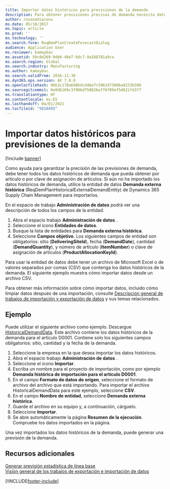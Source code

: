 ```yaml
---
title: Importar datos históricos para previsiones de la demanda
description: Para obtener previsiones precisas de demanda necesita datos históricos de demanda por artículo o por clave de asignación de artículos. En este tema se explica cómo usar entidades de datos para importar datos históricos de la demanda desde cualquier sistema, de modo que tenga un historial más amplio de los datos de previsión de la demanda.
author: roxanadiaconu
ms.date: 05/10/2017
ms.topic: article
ms.prod: ''
ms.technology: ''
ms.search.form: ReqDemPlanCreateForecastDialog
audience: Application User
ms.reviewer: kamaybac
ms.assetid: 59c0d269-9db0-48e7-b8c7-9a388781a9ca
ms.search.region: Global
ms.search.industry: Manufacturing
ms.author: kamaybac
ms.search.validFrom: 2016-11-30
ms.dyn365.ops.version: AX 7.0.0
ms.openlocfilehash: 9bb3c178a698bdcd46e7c596247360ba9233b398
ms.sourcegitcommit: 0e8db169c3f90bd750826af76709ef5d621fd377
ms.translationtype: HT
ms.contentlocale: es-ES
ms.lasthandoff: 04/01/2021
ms.locfileid: "5816493"
---
```

# <a name="import-historical-data-for-demand-forecasts"></a>Importar datos históricos para previsiones de la demanda

[!include [banner](../includes/banner.md)]

Como ayuda para garantizar la precisión de las previsiones de demanda, debe tener todos los datos históricos de demanda que pueda obtener por artículo o por clave de asignación de artículos. Si aún no ha importado los datos históricos de demanda, utilice la entidad de datos **Demanda externa histórica** (ReqDemPlanHistoricalExternalDemandEntity) de Dynamics 365 Supply Chain Management para importarlos.

En el espacio de trabajo **Administración de datos** podrá ver una descripción de todos los campos de la entidad.

1. Abra el espacio trabajo **Administración de datos** .
2. Seleccione el icono **Entidades de datos**.
3. Busque la lista de entidades para **Demanda externa histórica**.
4. Seleccione **Campos objetivo**. Los siguientes campos de entidad son obligatorios: sitio (**DeliveringSiteId**), fecha (**DemandDate**), cantidad (**DemandQuantity**), y número de artículo (**ItemNumber**) o clave de asignación de artículos (**ProductAllocationKeyId**).

Para usar la entidad de datos debe tener un archivo de Microsoft Excel o de valores separados por comas (CSV) que contenga los datos históricos de la demanda. El siguiente ejemplo muestra cómo importar datos desde un archivo CSV.

Para obtener más información sobre cómo importar datos, incluido cómo limpiar datos después de una importación, consulte [Descripción general de trabajos de importación y exportación de datos](../../fin-ops-core/dev-itpro/data-entities/data-import-export-job.md) y sus temas relacionados.

## <a name="example"></a>Ejemplo

Puede utilizar el siguiente archivo como ejemplo. Descargue [HistoricalDemandData](https://docs.microsoft.com/dynamics/s-e/). Este archivo contiene los datos históricos de la demanda para el artículo D0001. Contiene solo los siguientes campos obligatorios: sitio, cantidad y la fecha de la demanda.

1. Seleccione la empresa en la que desea importar los datos históricos.
2. Abra el espacio trabajo **Administración de datos** .
3. Seleccione el icono **Importar**.
4. Escriba un nombre para el proyecto de importación, como por ejemplo **Demanda histórica de importación para el artículo D0001**.
5. En el campo **Formato de datos de origen**, seleccione el formato de archivo del archivo que está importando. Para importar el archivo HistoricalDemandData para este ejemplo, seleccione **CSV**.
6. En el campo **Nombre de entidad**, seleccione **Demanda externa histórica**.
7. Guarde el archivo en su equipo y, a continuación, cárguelo.
8. Seleccione **Importar**.
9. Se abre automáticamente la página **Resumen de la ejecución**. Compruebe los datos importados en la página.

Una vez importados los datos históricos de la demanda, puede generar una previsión de la demanda.

## <a name="additional-resources"></a>Recursos adicionales

[Generar previsión estadística de línea base](generate-statistical-baseline-forecast.md)  
[Visión general de los trabajos de exportación e importación de datos](../../fin-ops-core/dev-itpro/data-entities/data-import-export-job.md)


[!INCLUDE[footer-include](../../includes/footer-banner.md)]